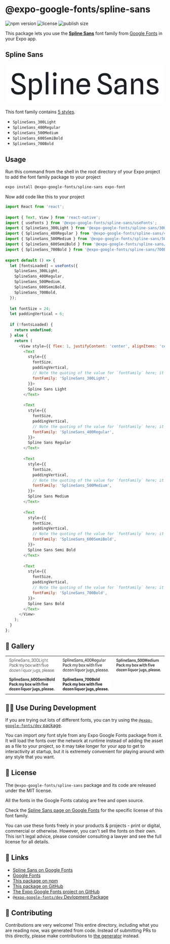 # @expo-google-fonts/spline-sans

![npm version](https://flat.badgen.net/npm/v/@expo-google-fonts/spline-sans)
![license](https://flat.badgen.net/github/license/expo/google-fonts)
![publish size](https://flat.badgen.net/packagephobia/install/@expo-google-fonts/spline-sans)

This package lets you use the [**Spline Sans**](https://fonts.google.com/specimen/Spline+Sans) font family from [Google Fonts](https://fonts.google.com/) in your Expo app.

## Spline Sans

![Spline Sans](./font-family.png)

This font family contains [5 styles](#-gallery).

- `SplineSans_300Light`
- `SplineSans_400Regular`
- `SplineSans_500Medium`
- `SplineSans_600SemiBold`
- `SplineSans_700Bold`

## Usage

Run this command from the shell in the root directory of your Expo project to add the font family package to your project
```sh
expo install @expo-google-fonts/spline-sans expo-font
```

Now add code like this to your project
```js
import React from 'react';

import { Text, View } from 'react-native';
import { useFonts } from '@expo-google-fonts/spline-sans/useFonts';
import { SplineSans_300Light } from '@expo-google-fonts/spline-sans/300Light';
import { SplineSans_400Regular } from '@expo-google-fonts/spline-sans/400Regular';
import { SplineSans_500Medium } from '@expo-google-fonts/spline-sans/500Medium';
import { SplineSans_600SemiBold } from '@expo-google-fonts/spline-sans/600SemiBold';
import { SplineSans_700Bold } from '@expo-google-fonts/spline-sans/700Bold';

export default () => {
  let [fontsLoaded] = useFonts({
    SplineSans_300Light,
    SplineSans_400Regular,
    SplineSans_500Medium,
    SplineSans_600SemiBold,
    SplineSans_700Bold,
  });

  let fontSize = 24;
  let paddingVertical = 6;

  if (!fontsLoaded) {
    return undefined;
  } else {
    return (
      <View style={{ flex: 1, justifyContent: 'center', alignItems: 'center' }}>
        <Text
          style={{
            fontSize,
            paddingVertical,
            // Note the quoting of the value for `fontFamily` here; it expects a string!
            fontFamily: 'SplineSans_300Light',
          }}>
          Spline Sans Light
        </Text>

        <Text
          style={{
            fontSize,
            paddingVertical,
            // Note the quoting of the value for `fontFamily` here; it expects a string!
            fontFamily: 'SplineSans_400Regular',
          }}>
          Spline Sans Regular
        </Text>

        <Text
          style={{
            fontSize,
            paddingVertical,
            // Note the quoting of the value for `fontFamily` here; it expects a string!
            fontFamily: 'SplineSans_500Medium',
          }}>
          Spline Sans Medium
        </Text>

        <Text
          style={{
            fontSize,
            paddingVertical,
            // Note the quoting of the value for `fontFamily` here; it expects a string!
            fontFamily: 'SplineSans_600SemiBold',
          }}>
          Spline Sans Semi Bold
        </Text>

        <Text
          style={{
            fontSize,
            paddingVertical,
            // Note the quoting of the value for `fontFamily` here; it expects a string!
            fontFamily: 'SplineSans_700Bold',
          }}>
          Spline Sans Bold
        </Text>
      </View>
    );
  }
};

```

## 🔡 Gallery


||||
|-|-|-|
|![SplineSans_300Light](.//300Light/SplineSans_300Light.ttf.png)|![SplineSans_400Regular](.//400Regular/SplineSans_400Regular.ttf.png)|![SplineSans_500Medium](.//500Medium/SplineSans_500Medium.ttf.png)||
|![SplineSans_600SemiBold](.//600SemiBold/SplineSans_600SemiBold.ttf.png)|![SplineSans_700Bold](.//700Bold/SplineSans_700Bold.ttf.png)|||


## 👩‍💻 Use During Development

If you are trying out lots of different fonts, you can try using the [`@expo-google-fonts/dev` package](https://github.com/freeboub/google-fonts/tree/master/font-packages/dev#readme).

You can import *any* font style from any Expo Google Fonts package from it. It will load the fonts
over the network at runtime instead of adding the asset as a file to your project, so it may take longer
for your app to get to interactivity at startup, but it is extremely convenient
for playing around with any style that you want.

## 📖 License

The `@expo-google-fonts/spline-sans` package and its code are released under the MIT license.

All the fonts in the Google Fonts catalog are free and open source.

Check the [Spline Sans page on Google Fonts](https://fonts.google.com/specimen/Spline+Sans) for the specific license of this font family.

You can use these fonts freely in your products & projects - print or digital, commercial or otherwise. However, you can't sell the fonts on their own. This isn't legal advice, please consider consulting a lawyer and see the full license for all details.

## 🔗 Links

- [Spline Sans on Google Fonts](https://fonts.google.com/specimen/Spline+Sans)
- [Google Fonts](https://fonts.google.com/)
- [This package on npm](https://www.npmjs.com/package/@expo-google-fonts/spline-sans)
- [This package on GitHub](https://github.com/freeboub/google-fonts/tree/master/font-packages/spline-sans)
- [The Expo Google Fonts project on GitHub](https://github.com/freeboub/google-fonts)
- [`@expo-google-fonts/dev` Devlopment Package](https://github.com/freeboub/google-fonts/tree/master/font-packages/dev)

## 🤝 Contributing

Contributions are very welcome! This entire directory, including what you are reading now, was generated from code. Instead of submitting PRs to this directly, please make contributions to [the generator](https://github.com/freeboub/google-fonts/tree/master/packages/generator) instead.

